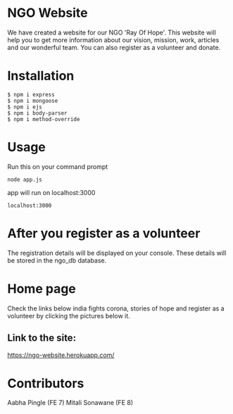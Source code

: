 # NGO Website
  We have created a website for our NGO 'Ray Of Hope'.
  This website will help you to get more information about our vision, mission, work, articles and our wonderful team.
  You can also register as a volunteer and donate.

# Installation
  ```
  $ npm i express     
  $ npm i mongoose    
  $ npm i ejs         
  $ npm i body-parser 
  $ npm i method-override

  ``` 
# Usage
  Run this on your command prompt
  ```
  node app.js
  ```
  app will run on localhost:3000
  ```
  localhost:3000
  ```
# After you register as a volunteer
  The registration details will be displayed on your console.
  These details will be stored in the ngo_db database.
# Home page
  Check the links below india fights corona, stories of hope and register as a volunteer by clicking the pictures below it.

## Link to the site:
https://ngo-website.herokuapp.com/

# Contributors
  Aabha Pingle (FE 7) 
  Mitali Sonawane (FE 8)

